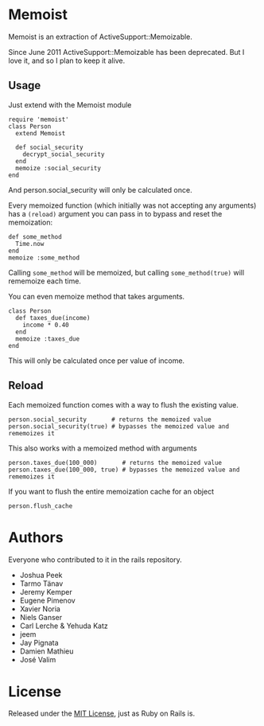 Memoist
=============

Memoist is an extraction of ActiveSupport::Memoizable.

Since June 2011 ActiveSupport::Memoizable has been deprecated.
But I love it,
and so I plan to keep it alive.

Usage
-----

Just extend with the Memoist module

    require 'memoist'
    class Person
      extend Memoist
      
      def social_security
        decrypt_social_security
      end
      memoize :social_security
    end

And person.social_security will only be calculated once.

Every memoized function (which initially was not accepting any arguments) has a ```(reload)``` 
argument you can pass in to bypass and reset the memoization:

    def some_method
      Time.now
    end
    memoize :some_method

Calling ```some_method``` will be memoized, but calling ```some_method(true)``` will rememoize each time.

You can even memoize method that takes arguments.


    class Person
      def taxes_due(income)
        income * 0.40
      end
      memoize :taxes_due
    end

This will only be calculated once per value of income.

Reload
------

Each memoized function comes with a way to flush the existing value.

    person.social_security       # returns the memoized value
    person.social_security(true) # bypasses the memoized value and rememoizes it
    
This also works with a memoized method with arguments

    person.taxes_due(100_000)       # returns the memoized value
    person.taxes_due(100_000, true) # bypasses the memoized value and rememoizes it

If you want to flush the entire memoization cache for an object

    person.flush_cache

Authors
===========

Everyone who contributed to it in the rails repository.

* Joshua Peek
* Tarmo Tänav
* Jeremy Kemper
* Eugene Pimenov
* Xavier Noria
* Niels Ganser
* Carl Lerche & Yehuda Katz
* jeem
* Jay Pignata
* Damien Mathieu
* José Valim

License
=======

Released under the [MIT License](http://www.opensource.org/licenses/MIT), just as Ruby on Rails is.
